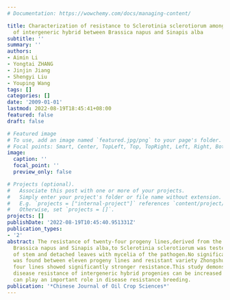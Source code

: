 ```yaml
---
# Documentation: https://wowchemy.com/docs/managing-content/

title: Characterization of resistance to Sclerotinia sclerotiorum among progenies
  of intergeneric hybrid between Brassica napus and Sinapis alba
subtitle: ''
summary: ''
authors:
- Aimin Li
- Yongtai ZHANG
- Jinjin Jiang
- Shengyi Liu
- Youping Wang
tags: []
categories: []
date: '2009-01-01'
lastmod: 2022-08-19T18:45:41+08:00
featured: false
draft: false

# Featured image
# To use, add an image named `featured.jpg/png` to your page's folder.
# Focal points: Smart, Center, TopLeft, Top, TopRight, Left, Right, BottomLeft, Bottom, BottomRight.
image:
  caption: ''
  focal_point: ''
  preview_only: false

# Projects (optional).
#   Associate this post with one or more of your projects.
#   Simply enter your project's folder or file name without extension.
#   E.g. `projects = ["internal-project"]` references `content/project/deep-learning/index.md`.
#   Otherwise, set `projects = []`.
projects: []
publishDate: '2022-08-19T10:45:40.951331Z'
publication_types:
- '2'
abstract: The resistance of twenty-four progeny lines,derived from the hybrid between
  Brassica napus and Sinapis alba,to Sclerotinia sclerotiorum was tested through inoculation
  of stem and detached leaves with mycelia of the pathogen.No significant difference
  was found between eleven progeny lines and resistant variety Zhongshuang No.9,other
  four lines showed significantly stronger resistance.This study demonstrated the
  disease resistance of intergeneric hybrid progenies can be increased significantly,it
  can play an important role in disease resistance breeding.
publication: '*Chinese Journal of Oil Crop Sciences*'
---
```

